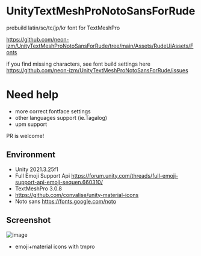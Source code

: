 # UnityTextMeshProNotoSansForRude
prebuild latin/sc/tc/jp/kr font for TextMeshPro

https://github.com/neon-izm/UnityTextMeshProNotoSansForRude/tree/main/Assets/RudeUiAssets/Fonts

if you find missing characters, see font build settings here  
https://github.com/neon-izm/UnityTextMeshProNotoSansForRude/issues

# Need help
- more correct fontface settings
- other languages support (ie.Tagalog)
- upm support

PR is welcome!

## Environment
- Unity 2021.3.25f1
- Full Emoji Support Api  https://forum.unity.com/threads/full-emoji-support-api-emoji-sequen.660310/
- TextMeshPro 3.0.8
- https://github.com/convalise/unity-material-icons
- Noto sans https://fonts.google.com/noto 

## Screenshot
![image](https://github.com/neon-izm/UnityTextMeshProNotoSansForRude/assets/3115650/a3b575e0-1449-467c-bff4-c3b36d503426)

- emoji+material icons with tmpro
